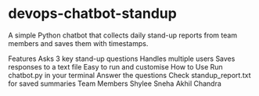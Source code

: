 # devops-chatbot-standup
A simple Python chatbot that collects daily stand-up reports from team members and saves them with timestamps.

Features
Asks 3 key stand-up questions
Handles multiple users
Saves responses to a text file
Easy to run and customise
How to Use
Run chatbot.py in your terminal
Answer the questions
Check standup_report.txt for saved summaries
Team Members
Shylee
Sneha
Akhil
Chandra
